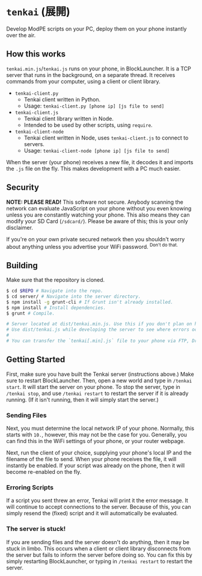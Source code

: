 # `tenkai` (展開)

Develop ModPE scripts on your PC, deploy them on your phone instantly over the air.

## How this works

`tenkai.min.js`/`tenkai.js` runs on your phone, in BlockLauncher. It is a TCP server that runs in the background, on a separate thread.
It receives commands from your computer, using a client or client library.

- `tenkai-client.py`
	- Tenkai client written in Python.
	- Usage: `tenkai-client.py [phone ip] [js file to send]`
- `tenkai-client.js`
    - Tenkai client library written in Node.
    - Intended to be used by other scripts, using `require`.
- `tenkai-client-node`
    - Tenkai client written in Node, uses `tenkai-client.js` to connect to servers.
    - Usage: `tenkai-client-node [phone ip] [js file to send]` 

When the server (your phone) receives a new file, it decodes it and imports the `.js` file on the fly.
This makes development with a PC much easier.

## Security

**NOTE: PLEASE READ!** This software not secure. Anybody scanning the network can evaluate JavaScript on your phone without you even knowing unless you are constantly watching your phone. This also means they can modify your SD Card (`/sdcard/`). Please be aware of this; this is your only disclaimer.

If you're on your own private secured network then you shouldn't worry about anything unless you advertise your WiFi password. <sup>Don't do that.</sup>

## Building

Make sure that the repository is cloned.

```sh
$ cd $REPO # Navigate into the repo.
$ cd server/ # Navigate into the server directory.
$ npm install -g grunt-cli # If Grunt isn't already installed.
$ npm install # Install dependencies.
$ grunt # Compile.

# Server located at dist/tenkai.min.js. Use this if you don't plan on hacking Tenkai.
# Use dist/tenkai.js while developing the server to see where errors occur.
# 
# You can transfer the `tenkai[.min].js` file to your phone via FTP, Dropbox, ...
```

## Getting Started

First, make sure you have built the Tenkai server (instructions above.) Make sure to restart BlockLauncher. Then, open a new world and type in `/tenkai start`. It will start the server on your phone. To stop the server, type in `/tenkai stop`, and use `/tenkai restart` to restart the server if it is already running. (If it isn't running, then it will simply start the server.)

### Sending Files

Next, you must determine the local network IP of your phone. Normally, this starts with `10.`, however, this may not be the case for you. Generally, you can find this in the WiFi settings of your phone, or your router webpage.

Next, run the client of your choice, supplying your phone's local IP and the filename of the file to send. When your phone receives the file, it will instantly be enabled. If your script was already on the phone, then it will become re-enabled on the fly.

### Erroring Scripts

If a script you sent threw an error, Tenkai will print it the error message. It will continue to accept connections to the server. Because of this, you can simply resend the (fixed) script and it will automatically be evaluated.

### The server is stuck!

If you are sending files and the server doesn't do anything, then it may be stuck in limbo. This occurs when a client or client library disconnects from the server but fails to inform the server before doing so. You can fix this by simply restarting BlockLauncher, or typing in `/tenkai restart` to restart the server.
